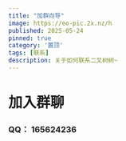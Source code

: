 ```yaml
---
title: "加群向导"
image: https://eo-pic.2x.nz/h
published: 2025-05-24
pinned: true
category: '置顶'
tags: [联系]
description: 关于如何联系二叉树树~
---
```


# 加入群聊

### QQ： 165624236

# 